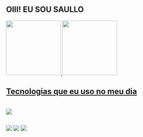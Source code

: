   ## OIII! EU SOU SAULLO

<div>
  <a href="https://beacons.ai/Saullo-Programador">
  <img height="150em" src="https://github-readme-stats.vercel.app/api?username=Saullo-Programador&show_icons=true&theme=neon"/>
  <img height="150em" src="https://github-readme-stats.vercel.app/api/top-langs/?username=Saullo-Programador&hide_progress=true&theme=neon"/>
</div>

## Tecnologias que eu uso no meu dia 

<div style="display: inline_block"><br>
  <a href="https://skillicons.dev">
    <img src="https://skillicons.dev/icons?i=kotlin,typescript,aws,androidstudio,react,nodejs,jest,materialui,styledcomponents" />
  </a>
</div>

##

<div> 
  <a href="https://instagram.com/saullo_p1" target="_blank"><img src="https://img.shields.io/badge/-Instagram-%23E4405F?style=for-the-badge&logo=instagram&logoColor=white" target="_blank"></a>
  <a href = "mailto:saullopaulodantasfelipe8@gmail.com"><img src="https://img.shields.io/badge/-Gmail-ffffff?style=for-the-badge&logo=gmail&logoColor=rad" target="_blank"></a>
  <a href="https://www.linkedin.com/in/rafaella-ballerini-45875016a" target="_blank"><img src="https://img.shields.io/badge/-LinkedIn-%230077B5?style=for-the-badge&logo=linkedin&logoColor=white" target="_blank"></a> 
  
</div>
